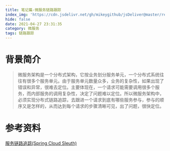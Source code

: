```yaml
---
title: 笔记篇-微服务链路跟踪
index_img: 'https://cdn.jsdelivr.net/gh/mikeygithub/jsDeliver@master/resource/img/softservice.jpeg'
hide: false
date: 2021-04-27 23:31:35
category: 微服务
tags: 链路跟踪
---
```


# 背景简介

>微服务架构是一个分布式架构，它按业务划分服务单元，一个分布式系统往往有很多个服务单元。由于服务单元数量众多，业务的复杂性，如果出现了错误和异常，很难去定位。主要体现在，一个请求可能需要调用很多个服务，而内部服务的调用复杂性，决定了问题难以定位。所以微服务架构中，必须实现分布式链路追踪，去跟进一个请求到底有哪些服务参与，参与的顺序又是怎样的，从而达到每个请求的步骤清晰可见，出了问题，很快定位。


# 参考资料

[服务链路追踪(Spring Cloud Sleuth)](https://www.cnblogs.com/duanxz/p/7552857.html)   


 